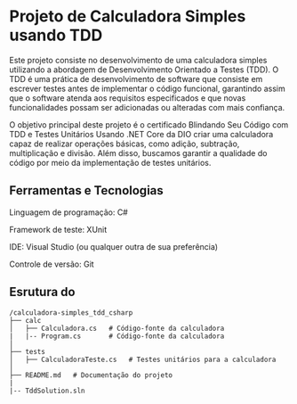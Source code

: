 # Projeto de Calculadora Simples usando TDD

Este projeto consiste no desenvolvimento de uma calculadora simples utilizando a abordagem de Desenvolvimento Orientado a Testes (TDD). O TDD é uma prática de desenvolvimento de software que consiste em escrever testes antes de implementar o código funcional, garantindo assim que o software atenda aos requisitos especificados e que novas funcionalidades possam ser adicionadas ou alteradas com mais confiança.

O objetivo principal deste projeto é o certificado Blindando Seu Código com TDD e Testes Unitários Usando .NET Core da DIO criar uma calculadora capaz de realizar operações básicas, como adição, subtração, multiplicação e divisão. Além disso, buscamos garantir a qualidade do código por meio da implementação de testes unitários.

## Ferramentas e Tecnologias

Linguagem de programação: C#

Framework de teste: XUnit

IDE: Visual Studio (ou qualquer outra de sua preferência)

Controle de versão: Git

## Esrutura do

    /calculadora-simples_tdd_csharp
    ├── calc
    │   ├── Calculadora.cs   # Código-fonte da calculadora
    |   |-- Program.cs       # Código-fonte da calculadora
    │
    ├── tests
    │   ├── CalculadoraTeste.cs   # Testes unitários para a calculadora
    │
    ├── README.md   # Documentação do projeto
    |
    |-- TddSolution.sln
